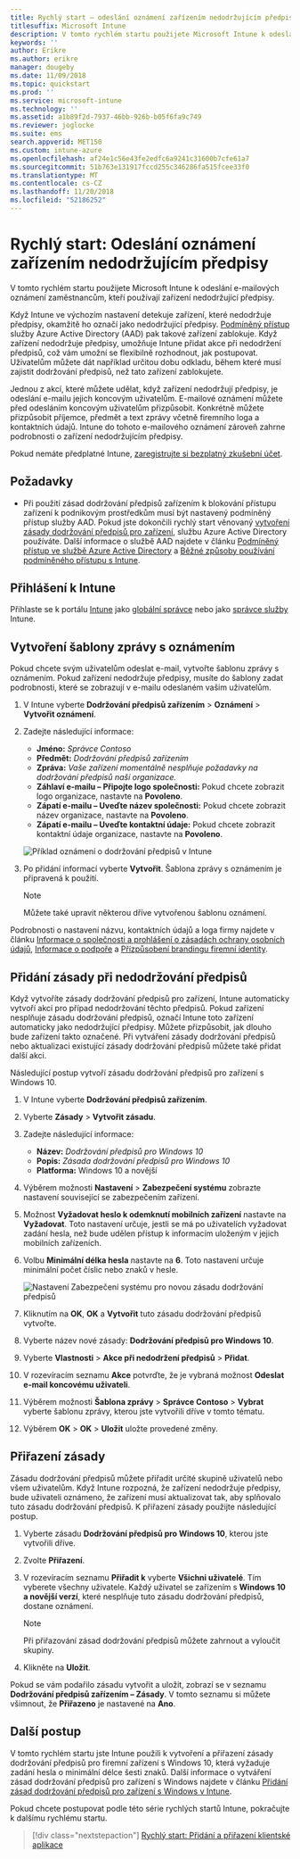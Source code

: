 ```yaml
---
title: Rychlý start – odeslání oznámení zařízením nedodržujícím předpisy
titlesuffix: Microsoft Intune
description: V tomto rychlém startu použijete Microsoft Intune k odeslání e-mailových oznámení zařízením nedodržujícím předpisy.
keywords: ''
author: Erikre
ms.author: erikre
manager: dougeby
ms.date: 11/09/2018
ms.topic: quickstart
ms.prod: ''
ms.service: microsoft-intune
ms.technology: ''
ms.assetid: a1b89f2d-7937-46bb-926b-b05f6fa9c749
ms.reviewer: joglocke
ms.suite: ems
search.appverid: MET150
ms.custom: intune-azure
ms.openlocfilehash: af24e1c56e43fe2edfc6a9241c31600b7cfe61a7
ms.sourcegitcommit: 51b763e131917fccd255c346286fa515fcee33f0
ms.translationtype: MT
ms.contentlocale: cs-CZ
ms.lasthandoff: 11/20/2018
ms.locfileid: "52186252"
---
```

# <a name="quickstart-send-notifications-to-noncompliant-devices"></a>Rychlý start: Odeslání oznámení zařízením nedodržujícím předpisy

V tomto rychlém startu použijete Microsoft Intune k odeslání e-mailových oznámení zaměstnancům, kteří používají zařízení nedodržující předpisy.

Když Intune ve výchozím nastavení detekuje zařízení, které nedodržuje předpisy, okamžitě ho označí jako nedodržující předpisy. [Podmíněný přístup](https://docs.microsoft.com/azure/active-directory/active-directory-conditional-access-azure-portal) služby Azure Active Directory (AAD) pak takové zařízení zablokuje. Když zařízení nedodržuje předpisy, umožňuje Intune přidat akce při nedodržení předpisů, což vám umožní se flexibilně rozhodnout, jak postupovat. Uživatelům můžete dát například určitou dobu odkladu, během které musí zajistit dodržování předpisů, než tato zařízení zablokujete.

Jednou z akcí, které můžete udělat, když zařízení nedodržují předpisy, je odeslání e-mailu jejich koncovým uživatelům. E-mailové oznámení můžete před odesláním koncovým uživatelům přizpůsobit. Konkrétně můžete přizpůsobit příjemce, předmět a text zprávy včetně firemního loga a kontaktních údajů. Intune do tohoto e-mailového oznámení zároveň zahrne podrobnosti o zařízení nedodržujícím předpisy.

Pokud nemáte předplatné Intune, [zaregistrujte si bezplatný zkušební účet](free-trial-sign-up.md).

## <a name="prerequisites"></a>Požadavky
- Při použití zásad dodržování předpisů zařízením k blokování přístupu zařízení k podnikovým prostředkům musí být nastavený podmíněný přístup služby AAD. Pokud jste dokončili rychlý start věnovaný [vytvoření zásady dodržování předpisů pro zařízení](quickstart-set-password-length-android.md), službu Azure Active Directory používáte. Další informace o službě AAD najdete v článku [Podmíněný přístup ve službě Azure Active Directory](https://docs.microsoft.com/azure/active-directory/active-directory-conditional-access-azure-portal) a [Běžné způsoby používání podmíněného přístupu s Intune](conditional-access-intune-common-ways-use.md).

## <a name="sign-in-to-intune"></a>Přihlášení k Intune

Přihlaste se k portálu [Intune](https://aka.ms/intuneportal) jako [globální správce](users-add.md#types-of-administrators) nebo jako [správce služby](users-add.md#types-of-administrators) Intune. 

## <a name="create-a-notification-message-template"></a>Vytvoření šablony zprávy s oznámením

Pokud chcete svým uživatelům odeslat e-mail, vytvořte šablonu zprávy s oznámením. Pokud zařízení nedodržuje předpisy, musíte do šablony zadat podrobnosti, které se zobrazují v e-mailu odeslaném vašim uživatelům.

1. V Intune vyberte **Dodržování předpisů zařízením** > **Oznámení** > **Vytvořit oznámení**. 
2. Zadejte následující informace:

   - **Jméno:** *Správce Contoso*
   - **Předmět:** *Dodržování předpisů zařízením*
   - **Zpráva:** *Vaše zařízení momentálně nesplňuje požadavky na dodržování předpisů naší organizace.*
   - **Záhlaví e-mailu – Připojte logo společnosti:** Pokud chcete zobrazit logo organizace, nastavte na **Povoleno**.
   - **Zápatí e-mailu – Uveďte název společnosti:** Pokud chcete zobrazit název organizace, nastavte na **Povoleno**.
   - **Zápatí e-mailu – Uveďte kontaktní údaje:** Pokud chcete zobrazit kontaktní údaje organizace, nastavte na **Povoleno**.

   ![Příklad oznámení o dodržování předpisů v Intune](./media/quickstart-send-notification-01.png)

3. Po přidání informací vyberte **Vytvořit**. Šablona zprávy s oznámením je připravená k použití.

    > [!NOTE]
    > Můžete také upravit některou dříve vytvořenou šablonu oznámení.

Podrobnosti o nastavení názvu, kontaktních údajů a loga firmy najdete v článku [Informace o společnosti a prohlášení o zásadách ochrany osobních údajů](company-portal-app.md#company-information-and-privacy-statement), [Informace o podpoře](company-portal-app.md#support-information) a [Přizpůsobení brandingu firemní identity](company-portal-app.md#company-identity-branding-customization). 

## <a name="add-a-noncompliance-policy"></a>Přidání zásady při nedodržování předpisů

Když vytvoříte zásady dodržování předpisů pro zařízení, Intune automaticky vytvoří akci pro případ nedodržování těchto předpisů. Pokud zařízení nesplňuje zásadu dodržování předpisů, označí Intune toto zařízení automaticky jako nedodržující předpisy. Můžete přizpůsobit, jak dlouho bude zařízení takto označené. Při vytváření zásady dodržování předpisů nebo aktualizaci existující zásady dodržování předpisů můžete také přidat další akci. 

Následující postup vytvoří zásadu dodržování předpisů pro zařízení s Windows 10.

1. V Intune vyberte **Dodržování předpisů zařízením**.
2. Vyberte **Zásady** > **Vytvořit zásadu**.
3. Zadejte následující informace:

   - **Název:** *Dodržování předpisů pro Windows 10*
   - **Popis:** *Zásada dodržování předpisů pro Windows 10*
   - **Platforma:** Windows 10 a novější

4. Výběrem možnosti **Nastavení** > **Zabezpečení systému** zobrazte nastavení související se zabezpečením zařízení.
5. Možnost **Vyžadovat heslo k odemknutí mobilních zařízení** nastavte na **Vyžadovat**. Toto nastavení určuje, jestli se má po uživatelích vyžadovat zadání hesla, než bude udělen přístup k informacím uloženým v jejich mobilních zařízeních. 
6. Volbu **Minimální délka hesla** nastavte na **6**. Toto nastavení určuje minimální počet číslic nebo znaků v hesle.

    ![Nastavení Zabezpečení systému pro novou zásadu dodržování předpisů](./media/quickstart-send-notification-02.png) 

7. Kliknutím na **OK**, **OK** a **Vytvořit** tuto zásadu dodržování předpisů vytvořte.
8. Vyberte název nové zásady: **Dodržování předpisů pro Windows 10**.
9. Vyberte **Vlastnosti** > **Akce při nedodržení předpisů** > **Přidat**.
10. V rozevíracím seznamu **Akce** potvrďte, že je vybraná možnost **Odeslat e-mail koncovému uživateli**.
11. Výběrem možnosti **Šablona zprávy** > **Správce Contoso** > **Vybrat** vyberte šablonu zprávy, kterou jste vytvořili dříve v tomto tématu.
12. Výběrem **OK** > **OK** > **Uložit** uložte provedené změny.

## <a name="assign-the-policy"></a>Přiřazení zásady

Zásadu dodržování předpisů můžete přiřadit určité skupině uživatelů nebo všem uživatelům. Když Intune rozpozná, že zařízení nedodržuje předpisy, bude uživateli oznámeno, že zařízení musí aktualizovat tak, aby splňovalo tuto zásadu dodržování předpisů. K přiřazení zásady použijte následující postup.

1. Vyberte zásadu **Dodržování předpisů pro Windows 10**, kterou jste vytvořili dříve.
2. Zvolte **Přiřazení**.
3. V rozevíracím seznamu **Přiřadit k** vyberte **Všichni uživatelé**. Tím vyberete všechny uživatele. Každý uživatel se zařízením s **Windows 10 a novější verzí**, které nesplňuje tuto zásadu dodržování předpisů, dostane oznámení.

    > [!NOTE]
    > Při přiřazování zásad dodržování předpisů můžete zahrnout a vyloučit skupiny.

4. Klikněte na **Uložit**.

Pokud se vám podařilo zásadu vytvořit a uložit, zobrazí se v seznamu **Dodržování předpisů zařízením – Zásady**. V tomto seznamu si můžete všimnout, že **Přiřazeno** je nastavené na **Ano**.

## <a name="next-steps"></a>Další postup

V tomto rychlém startu jste Intune použili k vytvoření a přiřazení zásady dodržování předpisů pro firemní zařízení s Windows 10, která vyžaduje zadání hesla o minimální délce šesti znaků. Další informace o vytváření zásad dodržování předpisů pro zařízení s Windows najdete v článku [Přidání zásad dodržování předpisů pro zařízení s Windows v Intune](compliance-policy-create-windows.md).

Pokud chcete postupovat podle této série rychlých startů Intune, pokračujte k dalšímu rychlému startu.

> [!div class="nextstepaction"]
> [Rychlý start: Přidání a přiřazení klientské aplikace](quickstart-add-assign-app.md)
